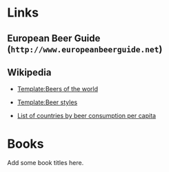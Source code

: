 

# Links

## European Beer Guide (`http://www.europeanbeerguide.net`)


## Wikipedia

- [Template:Beers of the world](http://en.wikipedia.org/wiki/Template:Beers_of_the_world)
- [Template:Beer styles](http://en.wikipedia.org/wiki/Template:Beer_styles)

- [List of countries by beer consumption per capita](http://en.wikipedia.org/wiki/List_of_countries_by_beer_consumption_per_capita)


# Books

Add some book titles here.